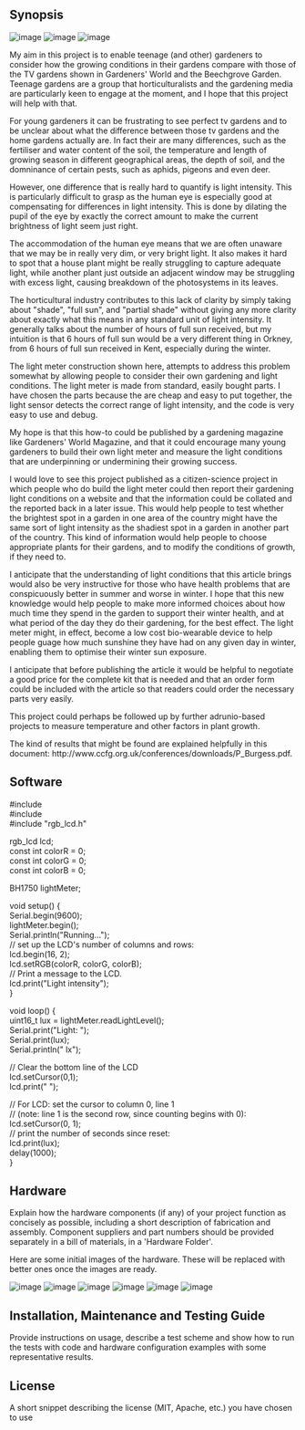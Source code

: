 
## Synopsis


<img src="images/banner2.jpg" alt="image"/>

<img src="images/Jennifer-Deegan.jpg" alt="image"/>
<img src="images/Tim Deegan.jpg" alt="image"/>

<p>
My aim in this project is to enable teenage (and other) gardeners to consider how the growing conditions in their gardens compare with those of the TV gardens shown in Gardeners' World and the Beechgrove Garden. Teenage gardens are a group that horticulturalists and the gardening media are particularly keen to engage at the moment, and I hope that this project will help with that. 
</p><p>
For young gardeners it can be frustrating to see perfect tv gardens and to be unclear about what the difference between those tv gardens and the home gardens actually are. In fact their are many differences, such as the fertiliser and water content of the soil, the temperature and length of growing season in different geographical areas, the depth of soil, and the domninance of certain pests, such as aphids, pigeons and even deer. 
</p><p>
However, one difference that is really hard to quantify is light intensity. This is particularly difficult to grasp as the human eye is especially good at compensating for differences in light intensity. This is done by dilating the pupil of the eye by exactly the correct amount to make the current brightness of light seem just right. 
</p><p>
The accommodation of the human eye means that we are often unaware that we may be in really very dim, or very bright light. It also makes it hard to spot that a house plant might be really struggling to capture adequate light, while another plant just outside an adjacent window may be struggling with excess light, causing breakdown of the photosystems in its leaves. 
</p><p>
The horticultural industry contributes to this lack of clarity by simply taking about "shade", "full sun", and "partial shade" without giving any more clarity about exactly what this means in any standard unit of light intensity. It generally talks about the number of hours of full sun received, but my intuition is that 6 hours of full sun would be a very different thing in Orkney, from 6 hours of full sun received in Kent, especially during the winter. 
</p><p>
The light meter construction shown here, attempts to address this problem somewhat by allowing people to consider their own gardening and light conditions. The light meter is made from standard, easily bought parts. I have chosen the parts because the are cheap and easy to put together, the light sensor detects the correct range of light intensity, and the code is very easy to use and debug. 
</p><p>
My hope is that this how-to could be published by a gardening magazine like Gardeners' World Magazine, and that it could encourage many young gardeners to build their own light meter and measure the light conditions that are underpinning or undermining their growing success.
</p><p>
I would love to see this project published as a citizen-science project in which people who do build the light meter could then report their gardening light conditions on a website and that the information could be collated and the reported back in a later issue. This would help people to test whether the brightest spot in a garden in one area of the country might have the same sort of light intensity as the shadiest spot in a garden in another part of the country. This kind of information would help people to choose appropriate plants for their gardens, and to modify the conditions of growth, if they need to. 
</p><p>
I anticipate that the understanding of light conditions that this article brings would also be very instructive for those who have health problems that are conspicuously better in summer and worse in winter. I hope that this new knowledge would help people to make more informed choices about how much time they spend in the garden to support their winter health, and at what period of the day they do their gardening, for the best effect. The light meter might, in effect, become a low cost bio-wearable device to help people guage how much sunshine they have had on any given day in winter, enabling them to optimise their winter sun exposure. 
  </p><p>
I anticipate that before publishing the article it would be helpful to negotiate a good price for the complete kit that is needed and that an order form could be included with the article so that readers could order the necessary parts very easily. 
</p><p>
This project could perhaps be followed up by further adrunio-based projects to measure temperature and other factors in plant growth.
</p><p>
The kind of results that might be found are explained helpfully in this document: http://www.ccfg.org.uk/conferences/downloads/P_Burgess.pdf.
</p><p>



## Software

<p>
#include <Wire.h><br>
#include <BH1750.h><br>
#include "rgb_lcd.h"<br>
  </p><p>
rgb_lcd lcd;<br>
const int colorR = 0;<br>
const int colorG = 0;<br>
const int colorB = 0;<br>
</p><p>
BH1750 lightMeter;<br>
</p><p>
void setup() {<br>
  Serial.begin(9600);<br>
  lightMeter.begin();<br>
  Serial.println("Running...");<br>
  // set up the LCD's number of columns and rows:<br>
  lcd.begin(16, 2);<br>
  lcd.setRGB(colorR, colorG, colorB);<br>
  // Print a message to the LCD.<br>
  lcd.print("Light intensity");<br>
}<br>
  </p><p>
void loop() {<br>
  uint16_t lux = lightMeter.readLightLevel();<br>
  Serial.print("Light: ");<br>
  Serial.print(lux);<br>
  Serial.println(" lx");<br>
</p><p>
  // Clear the bottom line of the LCD<br>
  lcd.setCursor(0,1);<br>
  lcd.print("          ");<br>
</p><p>
  // For LCD: set the cursor to column 0, line 1<br>
  // (note: line 1 is the second row, since counting begins with 0):<br>
  lcd.setCursor(0, 1);<br>
  // print the number of seconds since reset:<br>
  lcd.print(lux);<br>
  delay(1000);<br>
}<br>
</p>
  
## Hardware

Explain how the hardware components (if any) of your project function as concisely as possible, including a short description of fabrication and assembly. Component suppliers and part numbers should be provided separately in a bill of materials, in a 'Hardware Folder'.

Here are some initial images of the hardware. These will be replaced with better ones once the images are ready.

<img src="images/IMG_6600.JPG" alt="image"/>
<img src="images/IMG_6601.JPG" alt="image"/>
<img src="images/IMG_6588.JPG" alt="image"/>
<img src="images/IMG_6597.JPG" alt="image"/>
<img src="images/IMG_6598.JPG" alt="image"/>
<img src="images/IMG_6599.JPG" alt="image"/>


## Installation, Maintenance and Testing Guide

Provide instructions on usage, describe a test scheme and show how to run the tests with code and hardware configuration examples with some representative results.

## License

A short snippet describing the license (MIT, Apache, etc.) you have chosen to use
